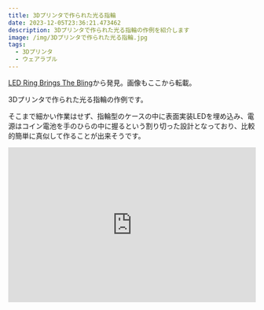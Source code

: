 ```yaml
---
title: 3Dプリンタで作られた光る指輪
date: 2023-12-05T23:36:21.473462
description: 3Dプリンタで作られた光る指輪の作例を紹介します
image: /img/3Dプリンタで作られた光る指輪.jpg
tags:
  - 3Dプリンタ
  - ウェアラブル
---
```

[LED Ring Brings The Bling](https://hackaday.com/2023/11/28/led-ring-brings-the-bling/)から発見。画像もここから転載。

3Dプリンタで作られた光る指輪の作例です。

そこまで細かい作業はせず、指輪型のケースの中に表面実装LEDを埋め込み、電源はコイン電池を手のひらの中に握るという割り切った設計となっており、比較的簡単に真似して作ることが出来そうです。



<iframe width="100%" height="315" src="https://www.youtube.com/embed/tWi1QQjQLeI" title="YouTube video player" frameborder="0" allow="accelerometer; autoplay; clipboard-write; encrypted-media; gyroscope; picture-in-picture" allowfullscreen></iframe>

